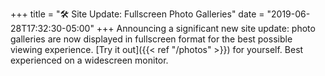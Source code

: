 +++
title = "🛠 Site Update: Fullscreen Photo Galleries"
date = "2019-06-28T17:32:30-05:00"
+++
Announcing a significant new site update: photo galleries are now displayed in fullscreen format for the best possible viewing experience. [Try it out]({{< ref "/photos" >}}) for yourself. Best experienced on a widescreen monitor. 
